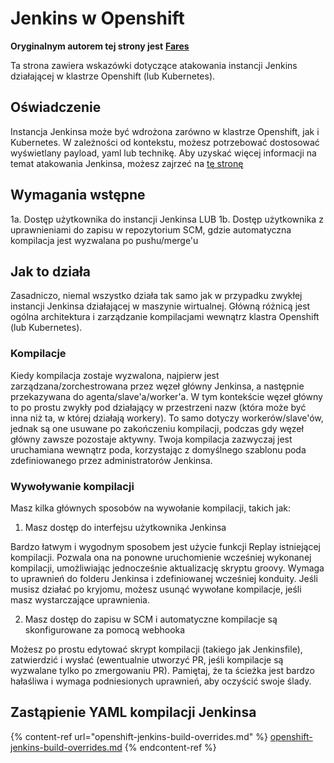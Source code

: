 # Jenkins w Openshift

**Oryginalnym autorem tej strony jest** [**Fares**](https://www.linkedin.com/in/fares-siala/)

Ta strona zawiera wskazówki dotyczące atakowania instancji Jenkins działającej w klastrze Openshift (lub Kubernetes).


## Oświadczenie

Instancja Jenkinsa może być wdrożona zarówno w klastrze Openshift, jak i Kubernetes. W zależności od kontekstu, możesz potrzebować dostosować wyświetlany payload, yaml lub technikę. Aby uzyskać więcej informacji na temat atakowania Jenkinsa, możesz zajrzeć na [tę stronę](../../../pentesting-ci-cd/jenkins-security/README.md)

## Wymagania wstępne

1a. Dostęp użytkownika do instancji Jenkinsa
LUB
1b. Dostęp użytkownika z uprawnieniami do zapisu w repozytorium SCM, gdzie automatyczna kompilacja jest wyzwalana po pushu/merge'u

## Jak to działa

Zasadniczo, niemal wszystko działa tak samo jak w przypadku zwykłej instancji Jenkinsa działającej w maszynie wirtualnej.
Główną różnicą jest ogólna architektura i zarządzanie kompilacjami wewnątrz klastra Openshift (lub Kubernetes).

### Kompilacje

Kiedy kompilacja zostaje wyzwalona, najpierw jest zarządzana/zorchestrowana przez węzeł główny Jenkinsa, a następnie przekazywana do agenta/slave'a/worker'a. W tym kontekście węzeł główny to po prostu zwykły pod działający w przestrzeni nazw (która może być inna niż ta, w której działają workery). To samo dotyczy workerów/slave'ów, jednak są one usuwane po zakończeniu kompilacji, podczas gdy węzeł główny zawsze pozostaje aktywny.
Twoja kompilacja zazwyczaj jest uruchamiana wewnątrz poda, korzystając z domyślnego szablonu poda zdefiniowanego przez administratorów Jenkinsa.

### Wywoływanie kompilacji

Masz kilka głównych sposobów na wywołanie kompilacji, takich jak:

1. Masz dostęp do interfejsu użytkownika Jenkinsa

Bardzo łatwym i wygodnym sposobem jest użycie funkcji Replay istniejącej kompilacji. Pozwala ona na ponowne uruchomienie wcześniej wykonanej kompilacji, umożliwiając jednocześnie aktualizację skryptu groovy. Wymaga to uprawnień do folderu Jenkinsa i zdefiniowanej wcześniej konduity.
Jeśli musisz działać po kryjomu, możesz usunąć wywołane kompilacje, jeśli masz wystarczające uprawnienia.

2. Masz dostęp do zapisu w SCM i automatyczne kompilacje są skonfigurowane za pomocą webhooka

Możesz po prostu edytować skrypt kompilacji (takiego jak Jenkinsfile), zatwierdzić i wysłać (ewentualnie utworzyć PR, jeśli kompilacje są wyzwalane tylko po zmergowaniu PR). Pamiętaj, że ta ścieżka jest bardzo hałaśliwa i wymaga podniesionych uprawnień, aby oczyścić swoje ślady.

## Zastąpienie YAML kompilacji Jenkinsa

{% content-ref url="openshift-jenkins-build-overrides.md" %}
[openshift-jenkins-build-overrides.md](openshift-jenkins-build-overrides.md)
{% endcontent-ref %}
